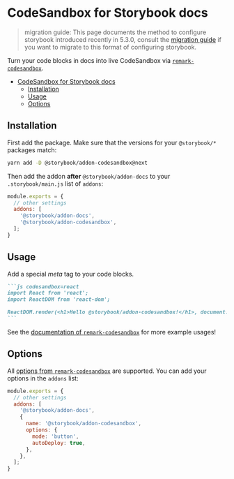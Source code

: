 # CodeSandbox for Storybook docs

> migration guide: This page documents the method to configure storybook introduced recently in 5.3.0, consult the [migration guide](https://github.com/storybookjs/storybook/blob/next/MIGRATION.md) if you want to migrate to this format of configuring storybook.

Turn your code blocks in docs into live CodeSandbox via [`remark-codesandbox`](https://github.com/kevin940726/remark-codesandbox).

- [CodeSandbox for Storybook docs](#codesandbox-for-storybook-docs)
  - [Installation](#installation)
  - [Usage](#usage)
  - [Options](#options)

## Installation

First add the package. Make sure that the versions for your `@storybook/*` packages match:

```sh
yarn add -D @storybook/addon-codesandbox@next
```

Then add the addon **after** `@storybook/addon-docs` to your `.storybook/main.js` list of `addons`:

```js
module.exports = {
  // other settings
  addons: [
    '@storybook/addon-docs',
    '@storybook/addon-codesandbox',
  ];
}
```

## Usage

Add a special _meta_ tag to your code blocks.

````md
```js codesandbox=react
import React from 'react';
import ReactDOM from 'react-dom';

ReactDOM.render(<h1>Hello @storybook/addon-codesandbox!</h1>, document.getElementById('root'));
```
````

See the [documentation of `remark-codesandbox`](https://github.com/kevin940726/remark-codesandbox#documentation) for more example usages!

## Options

All [options from `remark-codesandbox`](https://github.com/kevin940726/remark-codesandbox#options) are supported. You can add your options in the `addons` list:

```js
module.exports = {
  // other settings
  addons: [
    '@storybook/addon-docs',
    {
      name: '@storybook/addon-codesandbox',
      options: {
        mode: 'button',
        autoDeploy: true,
      },
    },
  ];
}
```
